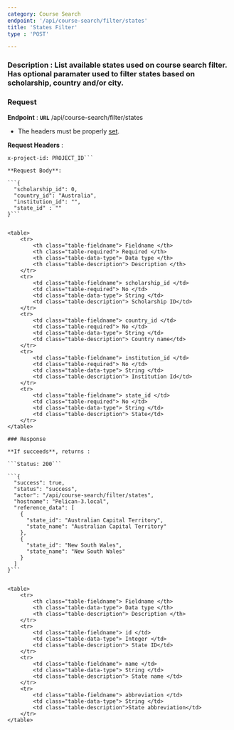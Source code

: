 ```yaml
---
category: Course Search
endpoint: '/api/course-search/filter/states'
title: 'States Filter'
type : 'POST'

---
```

### **Description** : List available states used on course search filter. Has optional paramater used to filter states based on scholarship, country and/or city.

### Request

**Endpoint** : **`URL`** /api/course-search/filter/states

* The headers must be properly [set](#/Info-setting-headers).

**Request Headers** :

```Content-Type: application/json
x-project-id: PROJECT_ID```

**Request Body**: 

```{
  "scholarship_id": 0,
  "country_id": "Australia",
  "institution_id": "",
  "state_id" : ""
}```


<table>
	<tr>
		<th class="table-fieldname"> Fieldname </th>
		<th class="table-required"> Required </th>    
		<th class="table-data-type"> Data type </th>
		<th class="table-description"> Description </th>
	</tr>
	<tr>
		<td class="table-fieldname"> scholarship_id </td>
        <td class="table-required"> No </td>
		<td class="table-data-type"> String </td>
		<td class="table-description"> Scholarship ID</td>
	</tr>
	<tr>
		<td class="table-fieldname"> country_id </td>
        <td class="table-required"> No </td>
		<td class="table-data-type"> String </td>
		<td class="table-description"> Country name</td>
	</tr>
	<tr>
		<td class="table-fieldname"> institution_id </td>
        <td class="table-required"> No </td>
		<td class="table-data-type"> String </td>
		<td class="table-description"> Institution Id</td>
	</tr> 
	<tr>
		<td class="table-fieldname"> state_id </td>
        <td class="table-required"> No </td>
		<td class="table-data-type"> String </td>
		<td class="table-description"> State</td>
	</tr>   
</table>

### Response

**If succeeds**, returns : 

```Status: 200```

```{
  "success": true,
  "status": "success",
  "actor": "/api/course-search/filter/states",
  "hostname": "Pelican-3.local",
  "reference_data": [
    {
      "state_id": "Australian Capital Territory",
      "state_name": "Australian Capital Territory"
    },
    {
      "state_id": "New South Wales",
      "state_name": "New South Wales"
    }
  ]
}```


<table>
	<tr>
		<th class="table-fieldname"> Fieldname </th>
		<th class="table-data-type"> Data type </th>
		<th class="table-description"> Description </th>
	</tr>
	<tr>
		<td class="table-fieldname"> id </td>
		<td class="table-data-type"> Integer </td>
		<td class="table-description"> State ID</td>
	</tr>  
	<tr>
		<td class="table-fieldname"> name </td>
		<td class="table-data-type"> String </td>
		<td class="table-description"> State name </td>
	</tr>  
	<tr>
		<td class="table-fieldname"> abbreviation </td>
		<td class="table-data-type"> String </td>
		<td class="table-description">State abbreviation</td>
	</tr>    
</table>

